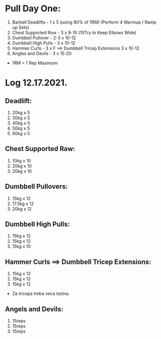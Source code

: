 # Pull Day One:
1. Barbell Deadlifts - 1 x 5 (using 80% of 1RM) (Perform 4 Warmup / Ramp up Sets)
1. Chest Supported Row - 3 x 8-10 (10Try to Keep Elbows Wide)
1. Dumbbell Pullover - 2-3 x 10-12 
1. Dumbbell High Pulls - 3 x 10-12
1. Hammer Curls - 3 x F ==> Dumbbell Tricep Extensions 3 x 10-12
1. Angles and Devils - 3 x 15-20

* 1RM = 1 Rep Maximum

# Log 12.17.2021.

## Deadlift:
1. 20kg x 5
1. 30kg x 5
1. 40kg x 5
1. 50kg x 5
1. 60kg x 5

## Chest Supported Raw: 
1. 10kg x 10
1. 20kg x 10
1. 20kg x 10

## Dumbbell Pullovers:
1. 15kg x 12
1. 17.5kg x 12
1. 20kg x 12

## Dumbbell High Pulls:
1. 15kg x 12
1. 15kg x 12
1. 15kg x 10

## Hammer Curls ==> Dumbbell Tricep Extensions:
1. 15kg x 12
1. 15kg x 12
1. 15kg x 12
* Za triceps treba veca tezina.

## Angels and Devils:
1. 15reps
1. 15reps
1. 15reps
